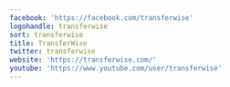 ```yaml
---
facebook: 'https://facebook.com/transferwise'
logohandle: transferwise
sort: transferwise
title: TransferWise
twitter: transferwise
website: 'https://transferwise.com/'
youtube: 'https://www.youtube.com/user/transferwise'
---
```

